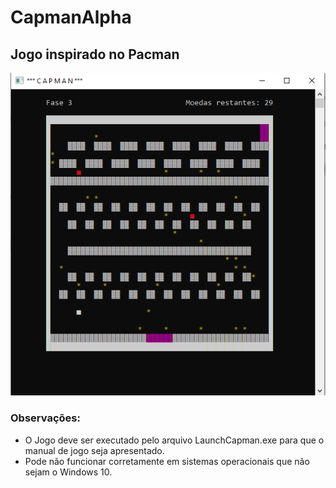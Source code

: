 # CapmanAlpha 
## Jogo inspirado no Pacman  

![TelaDeJogo](/tela.PNG)

### Observações:
* O Jogo deve ser executado pelo arquivo LaunchCapman.exe para que o manual de jogo seja apresentado.
* Pode não funcionar corretamente em sistemas operacionais que não sejam o Windows 10.

